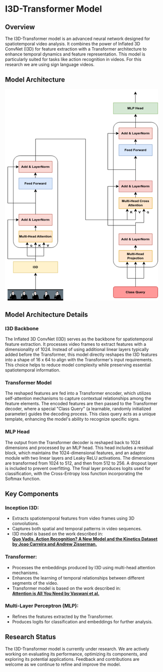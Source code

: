 # I3D-Transformer Model
## Overview
The I3D-Transformer model is an advanced neural network designed for spatiotemporal video analysis. It combines the power of Inflated 3D ConvNet (I3D) for feature extraction with a Transformer architecture to enhance temporal dynamics and feature representation. This model is particularly suited for tasks like action recognition in videos. For this research we are using sign language videos.

## Model Architecture
![image](https://github.com/fransisca25/I3DTransformer/blob/master/i3dtransformer_architecture.png)

## Model Architecture Details
### I3D Backbone
The Inflated 3D ConvNet (I3D) serves as the backbone for spatiotemporal feature extraction. It processes video frames to extract features with a dimensionality of 1024. Instead of using additional linear layers typically added before the Transformer, this model directly reshapes the I3D features into a shape of 16 x 64 to align with the Transformer's input requirements. This choice helps to reduce model complexity while preserving essential spatiotemporal information.

### Transformer Model
The reshaped features are fed into a Transformer encoder, which utilizes self-attention mechanisms to capture contextual relationships among the feature elements. The encoded features are then passed to the Transformer decoder, where a special "Class Query" (a learnable, randomly initialized parameter) guides the decoding process. This class query acts as a unique template, enhancing the model's ability to recognize specific signs.

### MLP Head
The output from the Transformer decoder is reshaped back to 1024 dimensions and processed by an MLP head. This head includes a residual block, which maintains the 1024-dimensional features, and an adaptor module with two linear layers and Leaky ReLU activations. The dimensions are transformed from 1024 to 512, and then from 512 to 256. A dropout layer is included to prevent overfitting. The final layer produces logits used for classification, with the Cross-Entropy loss function incorporating the Softmax function.

## Key Components
### Inception I3D:
- Extracts spatiotemporal features from video frames using 3D convolutions.
- Captures both spatial and temporal patterns in video sequences.
- I3D model is based on the work described in: <br> <b><a href="https://arxiv.org/pdf/1705.07750">Quo Vadis, Action Recognition? A New Model and the Kinetics Dataset by Joao Carreira and Andrew Zisserman.</a></b>

### Transformer:
- Processes the embeddings produced by I3D using multi-head attention mechanisms.
- Enhances the learning of temporal relationships between different segments of the video.
- Transformer model is based on the work described in: <br> <b><a href="https://arxiv.org/pdf/1706.03762">Attention is All You Need by Vaswani et al.</a></b>

### Multi-Layer Perceptron (MLP):
- Refines the features extracted by the Transformer.
- Produces logits for classification and embeddings for further analysis.

## Research Status
The I3D-Transformer model is currently under research. We are actively working on evaluating its performance, optimizing its components, and exploring its potential applications. Feedback and contributions are welcome as we continue to refine and improve the model.
